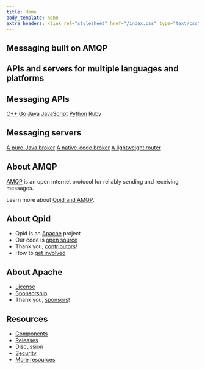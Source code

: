```yaml
---
title: Home
body_template: none
extra_headers: <link rel="stylesheet" href="/index.css" type="text/css" async="async"/>
---
```


<section id="-qpid-intro" markdown="1">

# Messaging built on AMQP

## APIs and servers for multiple languages and platforms

</section>

<section id="-components" markdown="1">
<section id="-messaging-apis" markdown="1">

## Messaging APIs

<nav id="-messaging-api-navigation">
  <a href="">C++</a>
  <a href="">Go</a>
  <a href="">Java</a>
  <a href="">JavaScript</a>
  <a href="">Python</a>
  <a href="">Ruby</a>
</nav>

</section>
<section id="-messaging-servers" markdown="1">

## Messaging servers

<nav id="-messaging-server-navigation">
  <a href="">A pure-Java broker</a>
  <a href="">A native-code broker</a>
  <a href="">A lightweight router</a>
</nav>

</section>
</section>

<section id="-about-topics" markdown="1">
<section id="-about-amqp" markdown="1">

## About AMQP

[AMQP](/amqp/index.html) is an open internet protocol for
reliably sending and receiving messages.

Learn more about [Qpid and AMQP](/overview.html).

</section>
<section id="-about-qpid" markdown="1">

## About Qpid

 - Qpid is an [Apache](http://www.apache.org/) project
 - Our code is [open source](http://www.apache.org/licenses/LICENSE-2.0)
 - Thank you, [contributors](/contributors.html)!
 - How to [get involved](/get-involved.html)

</section>
<section id="-about-apache" markdown="1">

## About Apache

 - [License](http://www.apache.org/licenses/)
 - [Sponsorship](http://www.apache.org/foundation/sponsorship.html)
 - Thank you, [sponsors](http://www.apache.org/foundation/thanks.html)!

</section>
</section>

<section id="-resources" markdown="1">

## Resources

 - [Components](/components/index.html)
 - [Releases](/releases/index.html)
 - [Discussion](/discussion.html)
 - [Security](/security.html)
 - [More resources](/resources.html)

</section>

<div id="-xxx"></div>
